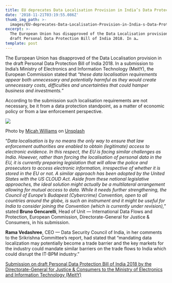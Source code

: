 ```yaml
---
title: EU deprecates Data Localisation Provision in India’s Data Protection Bill
date: '2018-11-21T03:19:55.086Z'
thumb_img_path: >-
  images/EU-deprecates-Data-Localisation-Provision-in-India-s-Data-Protection-Bill/1*3-ZJqIY_Iw74r-h3CJ81Jg.jpeg
excerpt: >-
  The European Union has disapproved of the Data Localisation provision in the
  draft Personal Data Protection Bill of India 2018. In a…
template: post
---
```

The European Union has disapproved of the Data Localisation provision in the draft Personal Data Protection Bill of India 2018. In a submission to India’s Ministry of Electronics and Information Technology (MeitY), the European Commission stated that “*these data localisation requirements appear both unnecessary and potentially harmful as they would create unnecessary costs, difficulties and uncertainties that could hamper business and investments.*”

According to the submission such localisation requirements are not necessary, be it from a data protection standpoint, as a matter of economic policy or from a law enforcement perspective.

![](/images/EU-deprecates-Data-Localisation-Provision-in-India-s-Data-Protection-Bill/1*3-ZJqIY_Iw74r-h3CJ81Jg.jpeg)

<figcaption>Photo by <a href="https://unsplash.com/photos/lmFJOx7hPc4?utm_source=unsplash&amp;utm_medium=referral&amp;utm_content=creditCopyText" data-href="https://unsplash.com/photos/lmFJOx7hPc4?utm_source=unsplash&amp;utm_medium=referral&amp;utm_content=creditCopyText" class="markup--anchor markup--figure-anchor" rel="noopener" target="_blank">Micah Williams</a> on&nbsp;<a href="https://unsplash.com/search/photos/lock?utm_source=unsplash&amp;utm_medium=referral&amp;utm_content=creditCopyText" data-href="https://unsplash.com/search/photos/lock?utm_source=unsplash&amp;utm_medium=referral&amp;utm_content=creditCopyText" class="markup--anchor markup--figure-anchor" rel="noopener" target="_blank">Unsplash</a></figcaption>

“*Data localisation is by no means the only way to ensure that law enforcement authorities are enabled to obtain (legitimate) access to electronic evidence. In this respect, the EU is facing similar challenges as India. However, rather than forcing the localisation of personal data in the EU, it is currently preparing legislation that will allow the police and prosecutors to access electronic information, irrespective of whether it is stored in the EU or not. A similar approach has been adopted by the United States with the US CLOUD Act. Aside from these national legislative approaches, the ideal solution might actually be a multilateral arrangement allowing for mutual access to data. While it needs further strengthening, the Council of Europe’s Budapest (Cybercrime) Convention, open to all countries around the globe, is such an instrument and it might be useful for India to consider joining the Convention (which is currently under revision),*” stated **Bruno Gencarelli**, Head of Unit — International Data Flows and Protection, European Commission, Directorate-General for Justice & Consumers, in his submission.

**Rama Vedashree**, CEO — Data Security Council of India, in her comments to the Srikrishna Committee’s report, had stated that “mandating data localization may potentially become a trade barrier and the key markets for the industry could mandate similar barriers on the trade flows to India which could disrupt the IT-BPM industry.”

[Submission on draft Personal Data Protection Bill of India 2018 by the Directorate-General for Justice & Consumers to the Ministry of Electronics and Information Technology (MeitY)](https://eeas.europa.eu/delegations/india/53963/submission-draft-personal-data-protection-bill-india-2018-directorate-general-justice_en)
